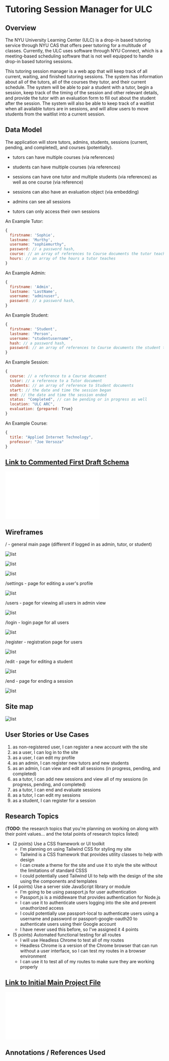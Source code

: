 
# Tutoring Session Manager for ULC

## Overview


The NYU University Learning Center (ULC) is a drop-in based tutoring service through NYU CAS that offers peer tutoring for a multitude of classes. Currently, the ULC uses software through NYU Connect, which is a meeting-based scheduling software that is not well equipped to handle drop-in based tutoring sessions.

This tutoring session manager is a web app that will keep track of all current, waiting, and finished tutoring sessions. The system has information about all of the tutors, all of the courses they tutor, and their current schedule. The system will be able to pair a student with a tutor, begin a session, keep track of the timing of the session and other relevant details, and provide the tutor with an evaluation form to fill out about the student after the session. The system will also be able to keep track of a waitlist when all available tutors are in sessions, and will allow users to move students from the waitlist into a current session. 



## Data Model

The application will store tutors, admins, students, sessions (current, pending, and completed), and courses (potentially).

* tutors can have multiple courses (via references)
* students can have multiple courses (via references)
* sessions can have one tutor and multiple students (via references) as well as one course (via reference)
* sessions can also have an evaluation object (via embedding)

* admins can see all sessions
* tutors can only access their own sessions

An Example Tutor:

```javascript
{
  firstname: 'Sophie',
  lastname: 'Murthy',
  username: "sophiemurthy",
  password: // a password hash,
  course: // an array of references to Course documents the tutor teaches,
  hours: // an array of the hours a tutor teaches
}
```

An Example Admin:

```javascript
{
  firstname: 'Admin',
  lastname: 'LastName',
  username: "adminuser",
  password: // a password hash,
}
```

An Example Student:

```javascript
{
  firstname: 'Student',
  lastname: 'Person',
  username: "studentusername",
  hash: // a password hash,
  password: // an array of references to Course documents the student takes,
}
```

An Example Session:

```javascript
{
  course: // a reference to a Course document
  tutor: // a reference to a Tutor document
  students: // an array of reference to Student documents
  start: // the date and time the session began
  end: // the date and time the session ended
  status: "Completed", // can be pending or in progress as well
  location: "ULC ARC",
  evaluation: {prepared: True}
}
```

An Example Course:

```javascript
{
  title: "Applied Internet Technology",
  professor: "Joe Versoza"
}
```


## [Link to Commented First Draft Schema](db.mjs) 

![link to db.mjs](db.mjs)

## Wireframes

/ - general main page 
(different if logged in as admin, tutor, or student)

![list](documentation/student.png)

![list](documentation/admin.png)

![list](documentation/tutor.png)

/settings - page for editing a user's profile

![list](documentation/settings.png)

/users - page for viewing all users in admin view

![list](documentation/users.png)

/login - login page for all users

![list](documentation/login.png)

/register - registration page for users

![list](documentation/register.png)

/edit - page for editing a student

![list](documentation/edit.png)

/end - page for ending a session

![list](documentation/end.png)

## Site map

![list](documentation/sitemap.png)



## User Stories or Use Cases

1. as non-registered user, I can register a new account with the site
2. as a user, I can log in to the site
3. as a user, I can edit my profile
4. as an admin, I can register new tutors and new students 
5. as an admin, I can view and edit all sessions (in progress, pending, and completed)
6. as a tutor, I can add new sessions and view all of my sessions (in progress, pending, and completed)
7. as a tutor, I can end and evaluate sessions 
8. as a tutor, I can edit my sessions 
9. as a student, I can register for a session

## Research Topics

(__TODO__: the research topics that you're planning on working on along with their point values... and the total points of research topics listed)

* (2 points) Use a CSS framework or UI toolkit
    * I'm planning on using Tailwind CSS for styling my site
    * Tailwind is a CSS framework that provides utility classes to help with design
    * I can create a theme for the site and use it to style the site without the limitations of standard CSSS
    * I could potentially used Tailwind UI to help with the design of the site using the components and templates
* (4 points) Use a server side JavaScript library or module
    * I'm going to be using passport.js for user authentication
    * Passport.js is a middleware that provides authentication for Node.js
    * I can use it to authenticate users logging into the site and prevent unauthorized access
    * I could potentially use passport-local to authenticate users using a username and password or passport-google-oauth20 to authenticate users using their Google account
    * I have never used this before, so I've assigned it 4 points
* (5 points) Automated functional testing for all routes
    * I will use Headless Chrome to test all of my routes
    * Headless Chrome is a version of the Chrome browser that can run without a user interface, so I can test my routes in a browser environment
    * I can use it to test all of my routes to make sure they are working properly

## [Link to Initial Main Project File](app.mjs) 

![link to app.mjs](app.mjs)

## Annotations / References Used


